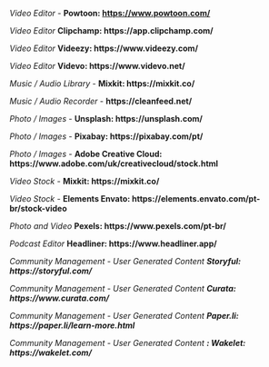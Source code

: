 <i> Video Editor </i> - <b> Powtoon: https://www.powtoon.com/ </b>
<p><i> Video Editor </i> <b> Clipchamp: https://app.clipchamp.com/</b>
  <p><i> Video Editor </i> <b> Videezy: https://www.videezy.com/ </b>
    <p><i> Video Editor </i> <b> Videvo: https://www.videvo.net/</b>
      <p> <i> Music / Audio Library </i> - <b> Mixkit: https://mixkit.co/ </b>
       <p> <i> Music / Audio Recorder </i> - <b> https://cleanfeed.net/ </b>
<p> <i> Photo / Images </i> - <b> Unsplash: https://unsplash.com/ </b>
<p> <i> Photo / Images </i> - <b> Pixabay: https://pixabay.com/pt/ </b>
<p> <i> Photo / Images </i> - <b> Adobe Creative Cloud: https://www.adobe.com/uk/creativecloud/stock.html  </b>
  <p> <i> Video Stock </i> - <b> Mixkit: https://mixkit.co/ </b>
     <p> <i> Video Stock </i> - <b> Elements Envato: https://elements.envato.com/pt-br/stock-video</b>
   <p><i> Photo and Video </i> <b> Pexels: https://www.pexels.com/pt-br/ </b>
<p><i> Podcast Editor </i> <b> Headliner: https://www.headliner.app/ </b>
  <p><i> Community Management - User Generated Content <b> Storyful: https://storyful.com/ </b>
     <p><i> Community Management - User Generated Content <b> Curata: https://www.curata.com/ </b>
        <p><i> Community Management - User Generated Content <b> Paper.li: https://paper.li/learn-more.html </b>
           <p><i> Community Management - User Generated Content <b>: Wakelet: https://wakelet.com/ </b>
          
       
